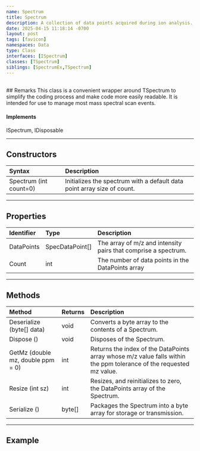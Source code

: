 ```yaml
---
name: Spectrum
title: Spectrum
description: A collection of data points acquired during ion analysis.
date: 2025-04-15 11:18:14 -0700
layout: post
tags: [favicon]
namespaces: Data
type: Class
interfaces: [ISpectrum]
classes: [TSpectrum]
siblings: [SpectrumEx,TSpectrum]
---
```


<br/>
## Remarks
This class is a convenient wrapper around TSpectrum<SpecDataPoint> to simplify the coding process
and make code more easily readable. It is intended for use to manage most mass spectral scan events.

#### Implements
ISpectrum, IDisposable

* * *
## Constructors

| Syntax   | Description                                               |
|:-------------|:----------------------------------------------------------|
| Spectrum (int count=0) | Initializes the spectrum with a default data point array size of count.  |

* * *
## Properties

| Identifier   | Type     | Description                                               |
|:-------------|:---------|:----------------------------------------------------------|
| DataPoints           | SpecDataPoint[]   | The array of m/z and intensity pairs that comprise a spectrum.         |
| Count    | int   | The number of data points in the DataPoints array   |

* * *
## Methods

| Method   | Returns     | Description                                               |
|:-------------|:---------|:----------------------------------------------------------|
| Deserialize (byte[] data)      | void   |Converts a byte array to the contents of a Spectrum.         |
| Dispose ()      | void   |Disposes of the Spectrum.         |
| GetMz (double mz, double ppm = 0)    | int   | Returns the index of the DataPoints array whose m/z value falls within the ppm tolerance of the requested mz value.  |
| Resize (int sz)| int    | Resizes, and reinitializes to zero, the DataPoints array of the Spectrum.   |
| Serialize ()  | byte[]    | Packages the Spectrum into a byte array for storage or transmission.   |

* * *
## Example
